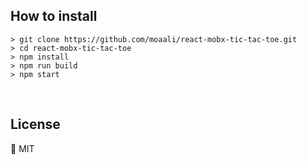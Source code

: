 ## How to install
```
> git clone https://github.com/moaali/react-mobx-tic-tac-toe.git
> cd react-mobx-tic-tac-toe
> npm install
> npm run build
> npm start
```
<br>

## License
🍟 MIT

